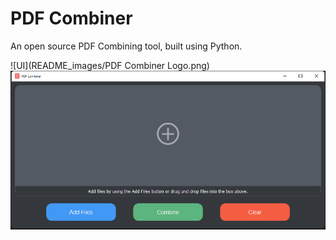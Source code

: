 # PDF Combiner

An open source PDF Combining tool, built using Python.

![UI](README_images/PDF Combiner Logo.png)
![UI](README_images/UI.png)
